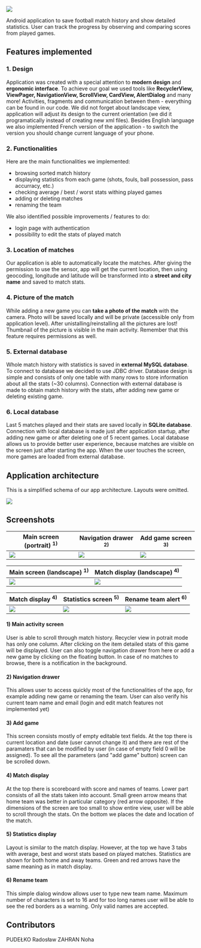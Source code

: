 ![](https://github.com/radoslawik/FootballCoach/blob/master/app/src/main/res/drawable/footballcoach.png)

Android application to save football match history and show detailed statistics. User can track the progress by observing and comparing scores from played games.

## Features implemented

### 1. Design
Application was created with a special attention to **modern design** and **ergonomic interface**. To achieve our goal we used tools like **RecyclerView, ViewPager, NavigationView, ScrollView, CardView, AlertDialog** and many more! Activities, fragments and communication between them - everything can be found in our code. We did not forget about landscape view, application will adjust its design to the current orientation (we did it programatically instead of creating new xml files). Besides English language we also implemented French version of the application - to switch the version you should change current language of your phone.

### 2. Functionalities
Here are the main functionalities we implemented:
- browsing sorted match history
- displaying statistics from each game (shots, fouls, ball possession, pass accurracy, etc.)
- checking average / best / worst stats withing played games
- adding or deleting matches
- renaming the team

We also identified possible improvements / features to do:
- login page with authentication
- possibility to edit the stats of played match

### 3. Location of matches
Our application is able to automatically locate the matches. After giving the permission to use the sensor, app will get the current location, then using geocoding, longitude and latitude will be transformed into a **street and city name** and saved to match stats.

### 4. Picture of the match
While adding a new game you can **take a photo of the match** with the camera. Photo will be saved locally and will be private (accessible only from application level). After unistalling/reinstalling all the pictures are lost! Thumbnail of the picture is visible in the main activity. Remember that this feature requires permissions as well.

### 5. External database
Whole match history with statistics is saved in **external MySQL database**. To connect to database we decided to use JDBC driver. Database design is simple and consists of only one table with many rows to store information about all the stats (~30 columns). Connection with external database is made to obtain match history with the stats, after adding new game or deleting existing game.

### 6. Local database
Last 5 matches played and their stats are saved locally in **SQLite database**. Connection with local database is made just after application startup, after adding new game or after deleting one of 5 recent games. Local database allows us to provide better user experience, because matches are visible on the screen just after starting the app. When the user touches the screen, more games are loaded from external database.

## Application architecture
This is a simplified schema of our app architecture. Layouts were omitted.

![](https://github.com/radoslawik/FootballCoach/blob/master/screenshots/architecture.svg)


## Screenshots
Main screen (portrait) <sup>1)</sup>  | Navigation drawer <sup>2)</sup> | Add game screen <sup>3)</sup> 
--- | --- | ---
![](https://github.com/radoslawik/FootballCoach/blob/master/screenshots/ss1.PNG)  | ![](https://github.com/radoslawik/FootballCoach/blob/master/screenshots/ss3.PNG) | ![](https://github.com/radoslawik/FootballCoach/blob/master/screenshots/ss4.PNG) 

Main screen (landscape) <sup>1)</sup>  | Match display (landscape) <sup>4)</sup> 
--- | ---
![](https://github.com/radoslawik/FootballCoach/blob/master/screenshots/ss2.PNG)  | ![](https://github.com/radoslawik/FootballCoach/blob/master/screenshots/ss7.PNG)

Match display <sup>4)</sup> | Statistics screen <sup>5)</sup> | Rename team alert <sup>6)</sup> 
--- | --- | ---
![](https://github.com/radoslawik/FootballCoach/blob/master/screenshots/ss5.PNG)     | ![](https://github.com/radoslawik/FootballCoach/blob/master/screenshots/ss6.PNG)        | ![](https://github.com/radoslawik/FootballCoach/blob/master/screenshots/ss8.PNG)      

#### 1) Main activity screen
User is able to scroll through match history. Recycler view in potrait mode has only one column. After clicking on the item detailed stats of this game will be displayed. User can also toggle navigation drawer from here or add a new game by clicking on the floating button. In case of no matches to browse, there is a notification in the background.
#### 2) Navigation drawer 
This allows user to access quickly most of the functionalities of the app, for example adding new game or renaming the team. User can also verify his current team name and email (login and edit match features not implemented yet)
#### 3) Add game 
This screen consists mostly of empty editable text fields. At the top there is current location and date (user cannot change it) and there are rest of the paramaters that can be modified by user (in case of empty field 0 will be assigned). To see all the parameters (and "add game" button) screen can be scrolled down.
#### 4) Match display
At the top there is scoreboard with score and names of teams. Lower part consists of all the stats taken into account. Small green arrow means that home team was better in particular category (red arrow opposite). If the dimensions of the screen are too small to show entire view, user will be able to scroll through the stats. On the bottom we places the date and location of the match.
#### 5) Statistics display
Layout is similar to the match display. However, at the top we have 3 tabs with average, best and worst stats based on played matches. Statistics are shown for both home and away teams. Green and red arrows have the same meaning as in match display.
#### 6) Rename team
This simple dialog window allows user to type new team name. Maximum number of characters is set to 16 and for too long names user will be able to see the red borders as a warning. Only valid names are accepted.

## Contributors
PUDEŁKO Radosław
ZAHRAN Noha
